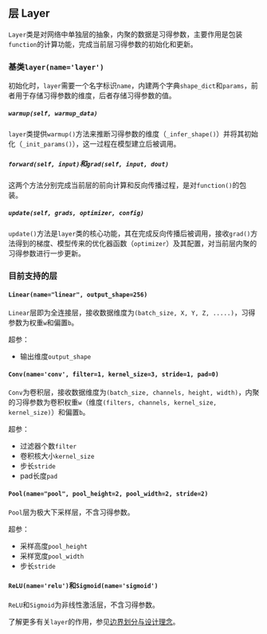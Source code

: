 ## 层 Layer

`Layer`类是对网络中单独层的抽象，内聚的数据是习得参数，主要作用是包装`function`的计算功能，完成当前层习得参数的初始化和更新。

### 基类`layer(name='layer')`

初始化时，`layer`需要一个名字标识`name`，内建两个字典`shape_dict`和`params`，前者用于存储习得参数的维度，后者存储习得参数的值。

##### `warmup(self, warmup_data)`

`layer`类提供`warmup()`方法来推断习得参数的维度（`_infer_shape()`）并将其初始化（`_init_params()`），这一过程在模型建立后被调用。

##### `forward(self, input)`和`grad(self, input, dout)`

这两个方法分别完成当前层的前向计算和反向传播过程，是对`function()`的包装。

##### `update(self, grads, optimizer, config)`

`update()`方法是`layer`类的核心功能，其在完成反向传播后被调用，接收`grad()`方法得到的梯度、模型传来的优化器函数（`optimizer`）及其配置，对当前层内聚的习得参数进行一步更新。

### 目前支持的层

#### `Linear(name="linear", output_shape=256)`

`Linear`层即为全连接层，接收数据维度为`(batch_size, X, Y, Z, .....)`，习得参数为权重`w`和偏置`b`。

超参：

- 输出维度`output_shape`


#### `Conv(name='conv', filter=1, kernel_size=3, stride=1, pad=0)`

`Conv`为卷积层，接收数据维度为`(batch_size, channels, height, width)`，内聚的习得参数为卷积权重`w`（维度`(filters, channels, kernel_size, kernel_size)`）和偏置`b`。

超参：

- 过滤器个数`filter`
- 卷积核大小`kernel_size`
- 步长`stride`
- pad长度`pad`

#### `Pool(name="pool", pool_height=2, pool_width=2, stride=2)`

`Pool`层为极大下采样层，不含习得参数。

超参：

- 采样高度`pool_height`
- 采样宽度`pool_width`
- 步长`stride`


#### `ReLU(name='relu')`和`Sigmoid(name='sigmoid')`

`ReLU`和`Sigmoid`为非线性激活层，不含习得参数。


了解更多有关`layer`的作用，参见[边界划分与设计理念](./overview.html)。